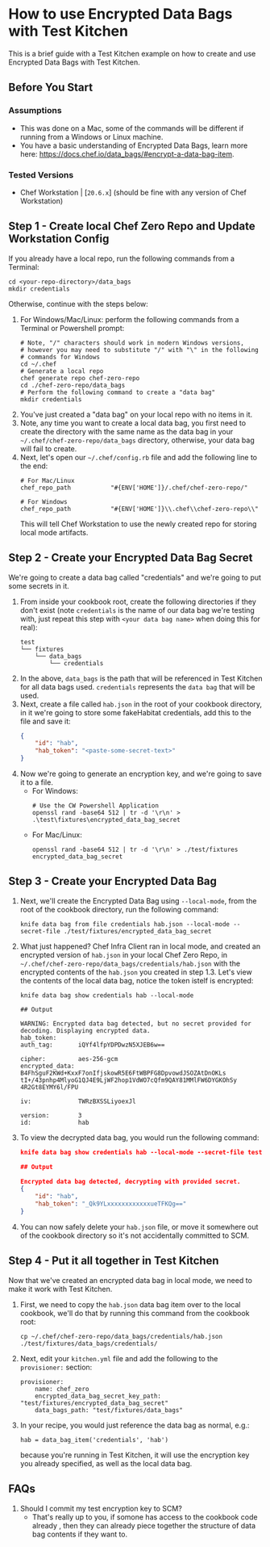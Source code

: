 # How to use Encrypted Data Bags with Test Kitchen

This is a brief guide with a Test Kitchen example on how to create and use
Encrypted Data Bags with Test Kitchen.

## Before You Start

### Assumptions

* This was done on a Mac, some of the commands will be different if running from
a Windows or Linux machine.
* You have a basic understanding of Encrypted Data Bags, learn more here: 
https://docs.chef.io/data_bags/#encrypt-a-data-bag-item.

### Tested Versions

* Chef Workstation | [`20.6.x`] (should be fine with any version of Chef 
Workstation)

## Step 1 - Create local Chef Zero Repo and Update Workstation Config
If you already have a local repo, run the following commands from a
Terminal:
```
cd <your-repo-directory>/data_bags
mkdir credentials
```
Otherwise, continue with the steps below:
1. For Windows/Mac/Linux: perform the following commands from a Terminal or
Powershell prompt:
    ```
    # Note, "/" characters should work in modern Windows versions, 
    # however you may need to substitute "/" with "\" in the following 
    # commands for Windows
    cd ~/.chef
    # Generate a local repo
    chef generate repo chef-zero-repo
    cd ./chef-zero-repo/data_bags
    # Perform the following command to create a "data bag"
    mkdir credentials
    ```
1. You've just created a "data bag" on your local repo with no items in it.
1. Note, any time you want to create a local data bag, you first need to create
the directory with the same name as the data bag in your 
`~/.chef/chef-zero-repo/data_bags` directory, otherwise, your data bag will fail
to create.
1. Next, let's open our `~/.chef/config.rb` file and add the following line to 
the end:
    ```
    # For Mac/Linux
    chef_repo_path           "#{ENV['HOME']}/.chef/chef-zero-repo/"

    # For Windows
    chef_repo_path           "#{ENV['HOME']}\\.chef\\chef-zero-repo\\"
    ```
    This will tell Chef Workstation to use the newly created repo for storing
    local mode artifacts.

## Step 2 - Create your Encrypted Data Bag Secret
We're going to create a data bag called "credentials" and we're going to put
some secrets in it.

1. From inside your cookbook root, create the following directories if they 
don't exist (note `credentials` is the name of our data bag we're testing with,
just repeat this step with `<your data bag name>` when doing this for real):
    ```
    test
    └── fixtures
        └── data_bags
            └── credentials
    ```
1. In the above, `data_bags` is the path that will be referenced in Test Kitchen
for all data bags used. `credentials` represents the `data bag` that will be 
used.
1. Next, create a file called `hab.json` in the root of your cookbook directory,
in it we're going to store some fakeHabitat credentials, add this to the file 
and save it:
    ```json
    {
        "id": "hab",
        "hab_token": "<paste-some-secret-text>"
    }
    ```
1. Now we're going to generate an encryption key, and we're going to save it to
a file. 
    * For Windows:
        ```
        # Use the CW Powershell Application
        openssl rand -base64 512 | tr -d '\r\n' > .\test\fixtures\encrypted_data_bag_secret
        ```
    * For Mac/Linux:
        ```
        openssl rand -base64 512 | tr -d '\r\n' > ./test/fixtures encrypted_data_bag_secret
        ```

## Step 3 - Create your Encrypted Data Bag
1. Next, we'll create the Encrypted Data Bag using `--local-mode`, from the root
of the cookbook directory, run the following command:
    ```
    knife data bag from file credentials hab.json --local-mode --secret-file ./test/fixtures/encrypted_data_bag_secret
    ```
1. What just happened? Chef Infra Client ran in local mode, and created an
encrypted version of `hab.json` in your local Chef Zero Repo, in 
`~/.chef/chef-zero-repo/data_bags/credentials/hab.json` with the
encrypted contents of the `hab.json` you created in step 1.3. Let's view the
contents of the local data bag, notice the token istelf is encrypted:
    ```
    knife data bag show credentials hab --local-mode

    ## Output

    WARNING: Encrypted data bag detected, but no secret provided for decoding. Displaying encrypted data.
    hab_token:
    auth_tag:       iQYf4lfpYDPDwzN5XJEB6w==

    cipher:         aes-256-gcm
    encrypted_data: B4FhSguF2KWd+KxxF7onIfjskowR5E6FtWBPFG8DpvowdJSOZAtDnOKLs
    tI+/43pnhp4MlyoG1QJ4E9LjWF2hop1VdWO7cQfm9QAY81MMlFW6DYGKOhSy
    4R2Gt8EYMY6l/FPU

    iv:             TWRzBXSSLiyoexJl

    version:        3
    id:             hab
    ```
1. To view the decrypted data bag, you would run the following command:
    ```json
    knife data bag show credentials hab --local-mode --secret-file test/fixtures/encrypted_data_bag_secret -F json

    ## Output

    Encrypted data bag detected, decrypting with provided secret.
    {
        "id": "hab",
        "hab_token": "_Qk9YLxxxxxxxxxxxxueTFKQg=="
    }
    ```
1. You can now safely delete your `hab.json` file, or move it somewhere out of
the cookbook directory so it's not accidentally committed to SCM.

## Step 4 - Put it all together in Test Kitchen
Now that we've created an encrypted data bag in local mode, we need to make it
work with Test Kitchen.

1. First, we need to copy the `hab.json` data bag item over to the local 
cookbook, we'll do that by running this command from the cookbook root:
    ```
    cp ~/.chef/chef-zero-repo/data_bags/credentials/hab.json ./test/fixtures/data_bags/credentials/
    ```
1. Next, edit your `kitchen.yml` file and add the following to the 
`provisioner:` section:
    ```
    provisioner:
        name: chef_zero
        encrypted_data_bag_secret_key_path: "test/fixtures/encrypted_data_bag_secret"
        data_bags_path: "test/fixtures/data_bags"
    ```
1. In your recipe, you would just reference the data bag as normal, e.g.:
    ```
    hab = data_bag_item('credentials', 'hab')
    ```
    because you're running in Test Kitchen, it will use the encryption key you
    already specified, as well as the local data bag. 

## FAQs

1. Should I commit my test encryption key to SCM?
    * That's really up to you, if somone has access to the cookbook code already
    , then they can already piece together the structure of data bag contents if
    they want to. 
